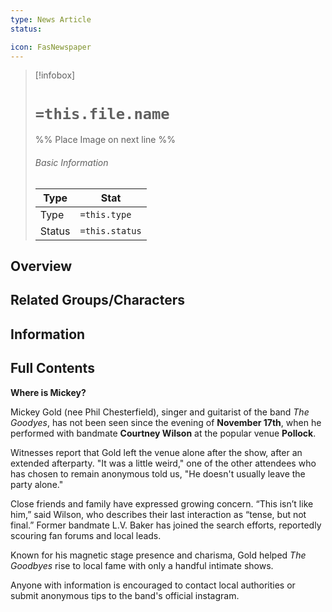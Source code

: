 ```yaml
---
type: News Article
status:

icon: FasNewspaper
---
```


> [!infobox]
> # `=this.file.name`
> %% Place Image on next line %%
> ###### Basic Information
> Type |  Stat |
> ---|---|
> Type | `=this.type` |
> Status | `=this.status` |
## Overview




## Related Groups/Characters

## Information

## Full Contents

**Where is Mickey?**

Mickey Gold (nee Phil Chesterfield), singer and guitarist of the band *The Goodyes*, has not been seen since the evening of **November 17th**, when he performed with bandmate **Courtney Wilson** at the popular venue **Pollock**.

Witnesses report that Gold left the venue alone after the show, after an extended afterparty. "It was a little weird," one of the other attendees who has chosen to remain anonymous told us, "He doesn't usually leave the party alone."

Close friends and family have expressed growing concern. “This isn’t like him,” said Wilson, who describes their last interaction as “tense, but not final.” Former bandmate L.V. Baker has joined the search efforts, reportedly scouring fan forums and local leads.

Known for his magnetic stage presence and charisma, Gold helped _The Goodbyes_ rise to local fame with only a handful intimate shows.

Anyone with information is encouraged to contact local authorities or submit anonymous tips to the band's official instagram.